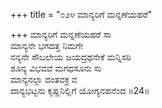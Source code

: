 +++
title = "೦೨೪ ಮಾನ್ಯರಿಗೆ ಮನ್ನಣೆಯಹರೆ"

+++
ಮಾನ್ಯರಿಗೆ ಮನ್ನಣೆಯಹರೆ ಸಾ  
ಮಾನ್ಯನೇ ಭಗದತ್ತ  ನಿಮಗೇ   
ನನ್ಯನೇ ಸೌಬಲೇಯ ಜಯದ್ರಥನೇಕೆ ಮನ್ನಿಸರಿ  
ಶೂನ್ಯ ವಿಭವವೆ ಮಗಧಸೂನು ಸು  
ಮಾನ್ಯನಲ್ಲಾ ದಂತವಕ್ರ ವ  
ದಾನ್ಯಭಟ್ಟನು ಕೃಷ್ಣನಿಲ್ಲಿಗೆ ಯೋಗ್ಯನಹನೆಂದ     ॥24॥